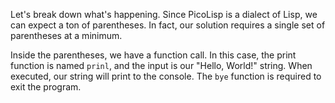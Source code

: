 Let's break down what's happening. Since PicoLisp is a dialect of
Lisp, we can expect a ton of parentheses. In fact, our solution requires a single
set of parentheses at a minimum.

Inside the parentheses, we have a function call. In this case, the print function
is named `prinl`, and the input is our "Hello, World!" string. When executed, our
string will print to the console. The `bye` function is required to exit the program.
